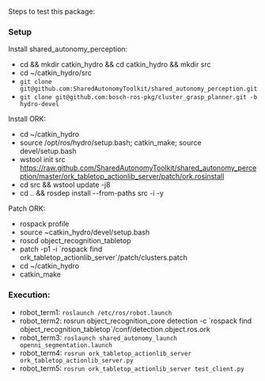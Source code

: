 Steps to test this package:

### Setup 
Install shared_autonomy_perception:

  * cd && mkdir catkin_hydro && cd catkin_hydro && mkdir src
  * cd ~/catkin_hydro/src
  * `git clone git@github.com:SharedAutonomyToolkit/shared_autonomy_perception.git`
  * `git clone git@github.com:bosch-ros-pkg/cluster_grasp_planner.git -b hydro-devel`

Install ORK:

  * cd ~/catkin_hydro
  * source /opt/ros/hydro/setup.bash; catkin_make; source devel/setup.bash
  * wstool init src https://raw.github.com/SharedAutonomyToolkit/shared_autonomy_perception/master/ork_tabletop_actionlib_server/patch/ork.rosinstall
  * cd src && wstool update -j8
  * cd .. && rosdep install --from-paths src -i -y

Patch ORK:

  * rospack profile
  * source ~catkin_hydro/devel/setup.bash
  * roscd object_recognition_tabletop
  * patch -p1 -i \`rospack find ork_tabletop_actionlib_server\`/patch/clusters.patch
  * cd ~/catkin_hydro
  * catkin_make

### Execution:

  * robot_term1: `roslaunch /etc/ros/robot.launch`
  * robot_term2: rosrun object_recognition_core detection -c \`rospack find object_recognition_tabletop\`/conf/detection.object.ros.ork
  * robot_term3: `roslaunch shared_autonomy_launch openni_segmentation.launch`
  * robot_term4: `rosrun ork_tabletop_actionlib_server ork_tabletop_actionlib_server.py`
  * robot_term5: `rosrun ork_tabletop_actionlib_server test_client.py`

